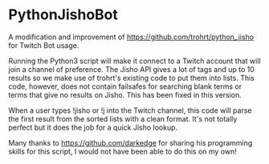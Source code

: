 # PythonJishoBot
A modification and improvement of https://github.com/trohrt/python_jisho for Twitch Bot usage.

Running the Python3 script will make it connect to a Twitch account that will join a channel of preference.
The Jisho API gives a lot of tags and up to 10 results so we make use of trohrt's existing code to put them into lists.
This code, however, does not contain failsafes for searching blank terms or terms that give no results on Jisho. This has been fixed in this version.

When a user types !jisho <word> or !j <word> into the Twitch channel, this code will parse the first result from the sorted lists with a clean format.
It's not totally perfect but it does the job for a quick Jisho lookup.

Many thanks to https://github.com/darkedge for sharing his programming skills for this script, I would not have been able to do this on my own!

